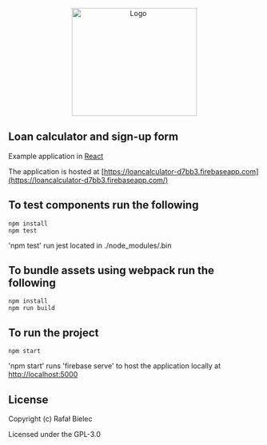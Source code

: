 <p align="center">
  <img src="https://rawgit.com/rbdevelopment/react-loan-calculator/master/public/images/logo.svg" alt="Logo" title="" width="250" height="216" />
</p>

## Loan calculator and sign-up form

Example application in [React](https://facebook.github.io/react)

The application is hosted at [https://loancalculator-d7bb3.firebaseapp.com](https://loancalculator-d7bb3.firebaseapp.com/)

## To test components run the following

```
npm install
npm test
```

'npm test' run jest located in ./node_modules/.bin

## To bundle assets using webpack run the following

```
npm install
npm run build
```

## To run the project

```
npm start
```

'npm start' runs 'firebase serve' to host the application locally at [http://localhost:5000](http://localhost:5000)

## License

Copyright (c) Rafał Bielec

Licensed under the GPL-3.0
